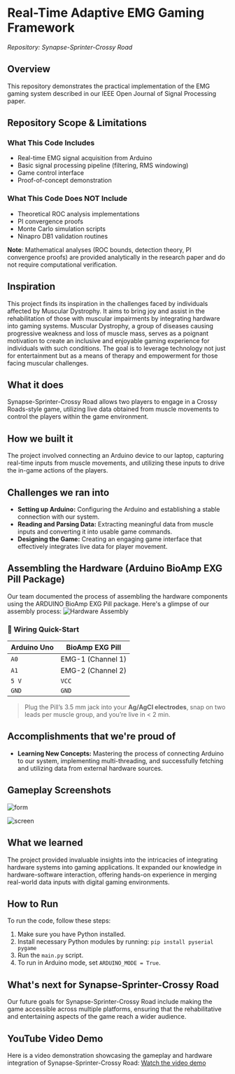 # Real-Time Adaptive EMG Gaming Framework
*Repository: Synapse-Sprinter-Crossy Road*

## Overview
This repository demonstrates the practical implementation of the EMG gaming system described in our IEEE Open Journal of Signal Processing paper.

## Repository Scope & Limitations
### What This Code Includes
- Real-time EMG signal acquisition from Arduino
- Basic signal processing pipeline (filtering, RMS windowing)  
- Game control interface
- Proof-of-concept demonstration

### What This Code Does NOT Include
- Theoretical ROC analysis implementations
- PI convergence proofs
- Monte Carlo simulation scripts
- Ninapro DB1 validation routines

**Note**: Mathematical analyses (ROC bounds, detection theory, PI convergence proofs) are provided analytically in the research paper and do not require computational verification.
## Inspiration
This project finds its inspiration in the challenges faced by individuals affected by Muscular Dystrophy. It aims to bring joy and assist in the rehabilitation of those with muscular impairments by integrating hardware into gaming systems. Muscular Dystrophy, a group of diseases causing progressive weakness and loss of muscle mass, serves as a poignant motivation to create an inclusive and enjoyable gaming experience for individuals with such conditions. The goal is to leverage technology not just for entertainment but as a means of therapy and empowerment for those facing muscular challenges.

## What it does
Synapse-Sprinter-Crossy Road allows two players to engage in a Crossy Roads-style game, utilizing live data obtained from muscle movements to control the players within the game environment.

## How we built it
The project involved connecting an Arduino device to our laptop, capturing real-time inputs from muscle movements, and utilizing these inputs to drive the in-game actions of the players.

## Challenges we ran into
- **Setting up Arduino:** Configuring the Arduino and establishing a stable connection with our system.
- **Reading and Parsing Data:** Extracting meaningful data from muscle inputs and converting it into usable game commands.
- **Designing the Game:** Creating an engaging game interface that effectively integrates live data for player movement.

## Assembling the Hardware (Arduino BioAmp EXG Pill Package)
Our team documented the process of assembling the hardware components using the ARDUINO BioAmp EXG Pill package. Here's a glimpse of our assembly process:
![Hardware Assembly](https://github.com/mr-fool/Synapse-Sprinter--Crossy_Road/assets/6241984/a8f4ad25-c266-44f9-9a65-9269394ef7e2)

### 🔌 Wiring Quick-Start

| **Arduino Uno** | **BioAmp EXG Pill** |
|-----------------|----------------------|
| `A0`            | EMG-1 (Channel 1)    |
| `A1`            | EMG-2 (Channel 2)    |
| `5 V`           | `VCC`                |
| `GND`           | `GND`                |

> Plug the Pill’s 3.5 mm jack into your **Ag/AgCl electrodes**, snap on two leads per muscle group, and you’re live in < 2 min.

## Accomplishments that we're proud of
- **Learning New Concepts:** Mastering the process of connecting Arduino to our system, implementing multi-threading, and successfully fetching and utilizing data from external hardware sources.
  
## Gameplay Screenshots
![form](https://github.com/mr-fool/Synapse-Sprinter--Crossy_Road/assets/6241984/e8571f4b-192e-4c43-9332-64eb24a2a535)

![screen](https://github.com/mr-fool/Synapse-Sprinter--Crossy_Road/assets/6241984/a78e4d74-d79f-4ee7-b838-631ddd42b82c)

## What we learned
The project provided invaluable insights into the intricacies of integrating hardware systems into gaming applications. It expanded our knowledge in hardware-software interaction, offering hands-on experience in merging real-world data inputs with digital gaming environments.

## How to Run
To run the code, follow these steps:
1. Make sure you have Python installed.
2. Install necessary Python modules by running:
`pip install pyserial pygame`
3. Run the `main.py` script.
4. To run in Arduino mode, set `ARDUINO_MODE = True`.

## What's next for Synapse-Sprinter-Crossy Road
Our future goals for Synapse-Sprinter-Crossy Road include making the game accessible across multiple platforms, ensuring that the rehabilitative and entertaining aspects of the game reach a wider audience.

## YouTube Video Demo
Here is a video demonstration showcasing the gameplay and hardware integration of Synapse-Sprinter-Crossy Road:
[Watch the video demo](https://www.youtube.com/watch?v=h2tqiaCLs98)



